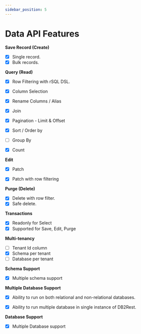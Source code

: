 ```yaml
---
sidebar_position: 5
---
```


# Data API Features

**Save Record (Create)**

- [x] Single record.
- [x] Bulk records.

**Query (Read)**

- [x] Row Filtering with rSQL DSL.
- [x] Column Selection
- [x] Rename Columns / Alias
- [x] Join
- [x] Pagination - Limit & Offset
- [x] Sort / Order by
- [ ] Group By
- [x] Count


**Edit**

- [x] Patch
- [x] Patch with row filtering


**Purge (Delete)**

- [x] Delete with row filter.
- [x] Safe delete.

**Transactions**

- [x] Readonly for Select
- [x] Supported for Save, Edit, Purge

**Multi-tenancy**

- [ ] Tenant Id column
- [x] Schema per tenant
- [ ] Database per tenant

**Schema Support**

- [x] Multiple schema support

**Multiple Database Support**

- [x] Ability to run on both relational and non-relational databases. 
- [x] <span class="ifm-color-primary">Ability to run multiple database in single instance of DB2Rest.</span>


**Database Support**

- [x] Multiple Database support
